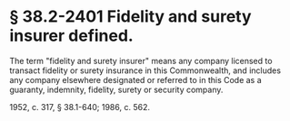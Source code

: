 # § 38.2-2401 Fidelity and surety insurer defined.

<p>The term "fidelity and surety insurer" means any company licensed to transact fidelity or surety insurance in this Commonwealth, and includes any company elsewhere designated or referred to in this Code as a guaranty, indemnity, fidelity, surety or security company.</p><p>1952, c. 317, § 38.1-640; 1986, c. 562.</p>